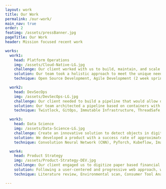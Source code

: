 ```yaml
---
layout: work
title: Our Work
permalink: /our-work/
main_nav: true
order: 2
featimg: /assets/pressBanner.jpg
pageTitle: Our Work
header: Mission focused recent work

works:
  work1:
    head: Platform Operations
    img: /assets/Cloud-Native-LG.jpg
    challenge: Our client worked with us to build, maintain, and scale a mission critical public facing application. The application is meant to be used by over 15K users to submit over 40M records of data in only 60 days. Additionally, the application is expected to have significant surge in traffic.
    solution: Our team took a holistic approach to meet the unique needs of the application -- from both application and infrastructure levels. We architected a cloud native platform on Kubernetes using microservices with baked in security. At the platform level our team avoided vendor lock-in by providing a flexible architecture and working with open source CNCF solutions for log aggregation, alerting/monitoring, chaos testing, and security. At the application layer, our team built a caching layer using redis, enabled faster writes with Cassandra, fault tolerance using Hystrix, and concurrency using Scala. Utilizing this architecture, we built a platform with low latency and high throughput capable of handling the expected surge.
    technique: Open Source Development, Agile Development (2 week sprints), Istio as sidecar, Infrastructure as Code (IaC), Upstream Kubernetes, EFK, Prometheus, Grafana, Redis, Profiling, Scala, Cassandra, PostgreSQL, etc.

  work2:
    head: DevSecOps
    img: /assets/DevSecOps-LG.jpg
    challenge: Our client needed to build a pipeline that would allow developers, ops, and security folks to collaborate cohesively on the mission while still being agile. Additionally, our client needed infrastructure that would be least trust by default.
    solution: Our team architected a pipeline based on containers with Kubernetes as the orchestration. The pipeline enabled ops engineers to implement the needs of the security team as automated policies in the CI/CD pipeline which further enabled developers to get a clear vision into the needs of the infrastructure at the time of the build. Our team used Istio service mesh to enable authentication, observability, and resiliency at the microservice level. The pipeline was triggered on each merge into master and each pull-request. Each trigger did the following - static & dynamic code analysis, dependency monitoring, base container image CVE and root usage, building the image, storing the image into a private registry, and deploying from the private registry. Additionally, our team utilized GitOps, RBAC, and K8s Admission Control to manage security of the platform.
    technique: Twistlock, GitOps, Immutable Infrastructure, ThreadSafe, Open Container Images, Sidecar pattern, Infrastructure as Code, Trivy, Penentration Testing, Jenkins, etc.

  work3:
    head: Data Science
    img: /assets/Data-Science-LG.jpg
    challenge: Create an innovative solution to detect objects in digital images and videos in real time from aerial imagery. Multiple objects should be detected at any given time with bounding box coordinates.
    solution: We developed a product with a success rate of approximately 95% of detecting objects from the real world images and videos using a machine learning algorithm based on Dataset for Object DeTection in Aerial images (DOTA). The machine learning model can detect up to 15 objects (cars, cargo, trucks, airplanes, etc). The model is wrapped around with a RESTful API and is containerized as a microservice. We also  built an end-to-end ML pipeline using Kubeflow that is capable of constantly automatically re-training the model after it has been put in production.
    technique: Convolution Neural Network (CNN), PyTorch, Kubeflow, ImageMagik, OpenCV, Generative Adverserial Networks (GANs), Hyperparameter Tuning

  work4:
    head: Product Strategy
    img: /assets/Product-Strategy-DEV.jpg
    challenge: Our client engaged us to digitize paper based financial educational tools that empower consumers to make better informed decisions about their financial health.
    solution: Following a user-centered and progressive web approach, we created mobile-first tools that aligned with product strategy and met the needs of the target consumers. Our team created these tools using a combination of best practices and creative problem solving, including evaluating the current paper based financial tool, analyzing market trends, interviewing consumer for their needs and wants, researching industry partnerships and performing competitor research.
    technique: Literature review, Environmental scan, Consumer Tool Analysis, Stakeholder and focus group interviews, User personas development, Empathy mapping, Wireframes, Clickable prototypes, Usability testing.   

---
```

